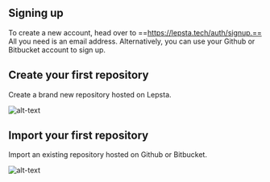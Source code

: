 ## Signing up 

To create a new account, head over to ==https://lepsta.tech/auth/signup.== All you need is an email address. Alternatively, you can use your Github or Bitbucket account to sign up.

## Create your first repository
Create a brand new repository hosted on Lepsta.

![alt-text](/assets/images/no-repos-page.png)


## Import your first repository
Import an existing repository hosted on Github or Bitbucket.

![alt-text](/assets/images/import-repo.png)